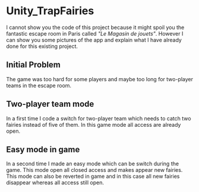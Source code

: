 # Unity_TrapFairies

I cannot show you the code of this project because it might spoil you the fantastic escape room in Paris called *"Le Magasin de jouets"*. However I can show you some pictures of the app and explain what I have already done for this existing project.

## Initial Problem

The game was too hard for some players and maybe too long for two-player teams in the escape room.

## Two-player team mode

In a first time I code a switch for two-player team which needs to catch two fairies instead of five of them.
In this game mode all access are already open.

## Easy mode in game

In a second time I made an easy mode which can be switch during the game.
This mode open all closed access and makes appear new fairies.
This mode can also be reverted in game and in this case all new fairies disappear whereas all access still open.
